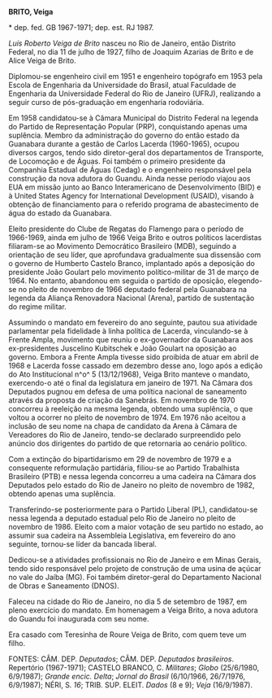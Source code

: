 **BRITO, Veiga**

\* dep. fed. GB 1967-1971; dep. est. RJ 1987.

*Luís Roberto Veiga de Brito* nasceu no Rio de Janeiro, então Distrito
Federal, no dia 11 de julho de 1927, filho de Joaquim Azarias de Brito e
de Alice Veiga de Brito.

Diplomou-se engenheiro civil em 1951 e engenheiro topógrafo em 1953 pela
Escola de Engenharia da Universidade do Brasil, atual Faculdade de
Engenharia da Universidade Federal do Rio de Janeiro (UFRJ), realizando
a seguir curso de pós-graduação em engenharia rodoviária.

Em 1958 candidatou-se à Câmara Municipal do Distrito Federal na legenda
do Partido de Representação Popular (PRP), conquistando apenas uma
suplência. Membro da administração do governo do então estado da
Guanabara durante a gestão de Carlos Lacerda (1960-1965), ocupou
diversos cargos, tendo sido diretor-geral dos departamentos de
Transporte, de Locomoção e de Águas. Foi também o primeiro presidente da
Companhia Estadual de Águas (Cedag) e o engenheiro responsável pela
construção da nova adutora do Guandu. Ainda nesse período viajou aos EUA
em missão junto ao Banco Interamericano de Desenvolvimento (BID) e à
United States Agency for International Development (USAID), visando à
obtenção de financiamento para o referido programa de abastecimento de
água do estado da Guanabara.

Eleito presidente do Clube de Regatas do Flamengo para o período de
1966-1969, ainda em julho de 1966 Veiga Brito e outros políticos
lacerdistas filiaram-se ao Movimento Democrático Brasileiro (MDB),
seguindo a orientação de seu líder, que aprofundava gradualmente sua
dissensão com o governo de Humberto Castelo Branco, implantado após a
deposição do presidente João Goulart pelo movimento político-militar de
31 de março de 1964. No entanto, abandonou em seguida o partido de
oposição, elegendo-se no pleito de novembro de 1966 deputado federal
pela Guanabara na legenda da Aliança Renovadora Nacional (Arena),
partido de sustentação do regime militar.

Assumindo o mandato em fevereiro do ano seguinte, pautou sua atividade
parlamentar pela fidelidade à linha política de Lacerda, vinculando-se à
Frente Ampla, movimento que reuniu o ex-governador da Guanabara aos
ex-presidentes Juscelino Kubitschek e João Goulart na oposição ao
governo. Embora a Frente Ampla tivesse sido proibida de atuar em abril
de 1968 e Lacerda fosse cassado em dezembro desse ano, logo após a
edição do Ato Institucional n^o^ 5 (13/12/1968), Veiga Brito manteve o
mandato, exercendo-o até o final da legislatura em janeiro de 1971. Na
Câmara dos Deputados pugnou em defesa de uma política nacional de
saneamento através da proposta de criação da Sanebrás. Em novembro de
1970 concorreu à reeleição na mesma legenda, obtendo uma suplência, o
que voltou a ocorrer no pleito de novembro de 1974. Em 1976 não aceitou
a inclusão de seu nome na chapa de candidato da Arena à Câmara de
Vereadores do Rio de Janeiro, tendo-se declarado surpreendido pelo
anúncio dos dirigentes do partido de que retornaria ao cenário político.

Com a extinção do bipartidarismo em 29 de novembro de 1979 e a
consequente reformulação partidária, filiou-se ao Partido Trabalhista
Brasileiro (PTB) e nessa legenda concorreu a uma cadeira na Câmara dos
Deputados pelo estado do Rio de Janeiro no pleito de novembro de 1982,
obtendo apenas uma suplência.

Transferindo-se posteriormente para o Partido Liberal (PL),
candidatou-se nessa legenda a deputado estadual pelo Rio de Janeiro no
pleito de novembro de 1986. Eleito com a maior votação de seu partido no
estado, ao assumir sua cadeira na Assembleia Legislativa, em fevereiro
do ano seguinte, tornou-se líder da bancada liberal.

Dedicou-se a atividades profissionais no Rio de Janeiro e em Minas
Gerais, tendo sido responsável pelo projeto de construção de uma usina
de açúcar no vale do Jaíba (MG). Foi também diretor-geral do
Departamento Nacional de Obras e Saneamento (DNOS).

Faleceu na cidade do Rio de Janeiro, no dia 5 de setembro de 1987, em
pleno exercício do mandato. Em homenagem a Veiga Brito, a nova adutora
do Guandu foi inaugurada com seu nome.

Era casado com Teresinha de Roure Veiga de Brito, com quem teve um
filho.

FONTES: CÂM. DEP. *Deputados*; CÂM. DEP. *Deputados brasileiros*.
Repertório (1967-1971); CASTELO BRANCO, C. *Militares*; *Globo*
(25/6/1980, 6/9/1987); *Grande encic. Delta*; *Jornal do* *Brasil*
(6/10/1966, 26/7/1976, 6/9/1987); NÉRI, S. *16*; TRIB. SUP. ELEIT.
*Dados* (8 e 9); *Veja* (16/9/1987).
